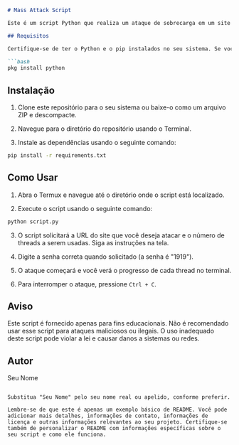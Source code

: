 ```markdown
# Mass Attack Script

Este é um script Python que realiza um ataque de sobrecarga em um site usando múltiplas threads. O ataque é feito enviando várias solicitações HTTP para o site alvo. O script permite que você defina o URL do site e o número de threads a serem usadas para o ataque.

## Requisitos

Certifique-se de ter o Python e o pip instalados no seu sistema. Se você não tiver o Python instalado, você pode instalá-lo usando o Termux com o seguinte comando:

```bash
pkg install python
```

## Instalação

1. Clone este repositório para o seu sistema ou baixe-o como um arquivo ZIP e descompacte.

2. Navegue para o diretório do repositório usando o Terminal.

3. Instale as dependências usando o seguinte comando:

```bash
pip install -r requirements.txt
```

## Como Usar

1. Abra o Termux e navegue até o diretório onde o script está localizado.

2. Execute o script usando o seguinte comando:

```bash
python script.py
```

3. O script solicitará a URL do site que você deseja atacar e o número de threads a serem usadas. Siga as instruções na tela.

4. Digite a senha correta quando solicitado (a senha é "1919").

5. O ataque começará e você verá o progresso de cada thread no terminal.

6. Para interromper o ataque, pressione `Ctrl + C`.

## Aviso

Este script é fornecido apenas para fins educacionais. Não é recomendado usar esse script para ataques maliciosos ou ilegais. O uso inadequado deste script pode violar a lei e causar danos a sistemas ou redes.

## Autor

Seu Nome
```

Substitua "Seu Nome" pelo seu nome real ou apelido, conforme preferir.

Lembre-se de que este é apenas um exemplo básico de README. Você pode adicionar mais detalhes, informações de contato, informações de licença e outras informações relevantes ao seu projeto. Certifique-se também de personalizar o README com informações específicas sobre o seu script e como ele funciona.
